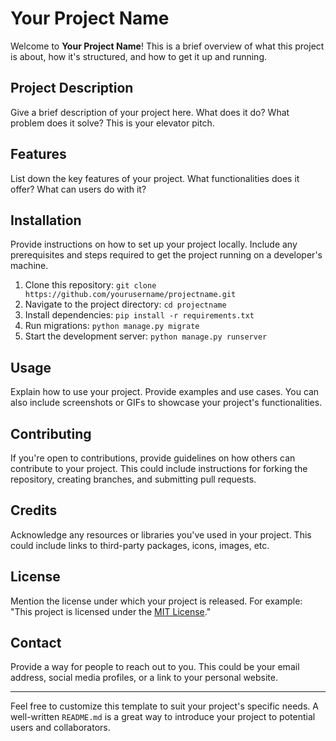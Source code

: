 # Your Project Name

Welcome to **Your Project Name**! This is a brief overview of what this project is about, how it's structured, and how to get it up and running.

## Project Description

Give a brief description of your project here. What does it do? What problem does it solve? This is your elevator pitch.

## Features

List down the key features of your project. What functionalities does it offer? What can users do with it?

## Installation

Provide instructions on how to set up your project locally. Include any prerequisites and steps required to get the project running on a developer's machine.

1. Clone this repository: `git clone https://github.com/yourusername/projectname.git`
2. Navigate to the project directory: `cd projectname`
3. Install dependencies: `pip install -r requirements.txt`
4. Run migrations: `python manage.py migrate`
5. Start the development server: `python manage.py runserver`

## Usage

Explain how to use your project. Provide examples and use cases. You can also include screenshots or GIFs to showcase your project's functionalities.

## Contributing

If you're open to contributions, provide guidelines on how others can contribute to your project. This could include instructions for forking the repository, creating branches, and submitting pull requests.

## Credits

Acknowledge any resources or libraries you've used in your project. This could include links to third-party packages, icons, images, etc.

## License

Mention the license under which your project is released. For example: "This project is licensed under the [MIT License](LICENSE)."

## Contact

Provide a way for people to reach out to you. This could be your email address, social media profiles, or a link to your personal website.

---

Feel free to customize this template to suit your project's specific needs. A well-written `README.md` is a great way to introduce your project to potential users and collaborators.
